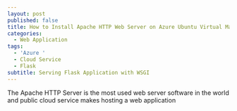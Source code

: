 ```yaml
---
layout: post
published: false
title: How to Install Apache HTTP Web Server on Azure Ubuntu Virtual Machines
categories:
  - Web Application
tags:
  - 'Azure '
  - Cloud Service
  - Flask
subtitle: Serving Flask Application with WSGI
---
```


The Apache HTTP Server is the most used web server software in the world and public cloud service makes hosting a web application
